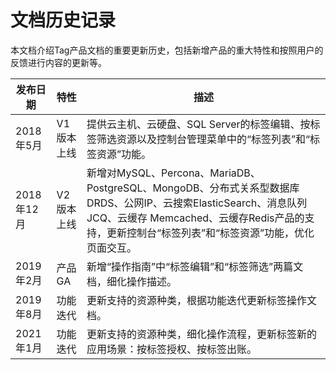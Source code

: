 # 文档历史记录

本文档介绍Tag产品文档的重要更新历史，包括新增产品的重大特性和按照用户的反馈进行内容的更新等。

|发布日期|特性|描述|
|-|-|-|
|2018年5月|V1版本上线|提供云主机、云硬盘、SQL Server的标签编辑、按标签筛选资源以及控制台管理菜单中的“标签列表”和“标签资源”功能。|
|2018年12月|V2版本上线|新增对MySQL、Percona、MariaDB、PostgreSQL、MongoDB、分布式关系型数据库DRDS、公网IP、云搜索ElasticSearch、消息队列JCQ、云缓存 Memcached、云缓存Redis产品的支持，更新控制台“标签列表”和“标签资源”功能，优化页面交互。|
|2019年2月|产品GA|新增“操作指南”中“标签编辑”和“标签筛选”两篇文档，细化操作描述。|
|2019年8月|功能迭代|更新支持的资源种类，根据功能迭代更新标签操作文档。|
|2021年1月|功能迭代|更新支持的资源种类，细化操作流程，更新标签新的应用场景：按标签授权、按标签出账。|
